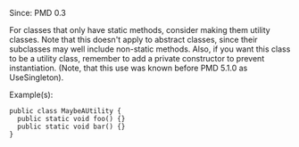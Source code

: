 Since: PMD 0.3

For classes that only have static methods, consider making them utility classes.
Note that this doesn't apply to abstract classes, since their subclasses may
well include non-static methods.  Also, if you want this class to be a utility class,
remember to add a private constructor to prevent instantiation.
(Note, that this use was known before PMD 5.1.0 as UseSingleton).

Example(s):
```
public class MaybeAUtility {
  public static void foo() {}
  public static void bar() {}
}
```
